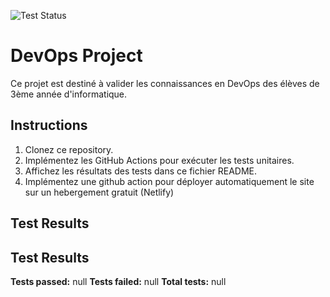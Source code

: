 ![Test Status](https://github.com/Luc-Fremaux/CC1-DEVOPS-3INFO/actions/workflows/main.yml/badge.svg)

# DevOps Project

Ce projet est destiné à valider les connaissances en DevOps des élèves de 3ème année d'informatique.

## Instructions

1. Clonez ce repository.
2. Implémentez les GitHub Actions pour exécuter les tests unitaires.
3. Affichez les résultats des tests dans ce fichier README.
4. Implémentez une github action pour déployer automatiquement le site sur un hebergement gratuit (Netlify)

## Test Results
## Test Results
**Tests passed:** null
**Tests failed:** null
**Total tests:** null

